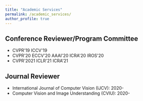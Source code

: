 ```yaml
---
title: "Academic Services"
permalink: /academic_services/
author_profile: true
---
```


## Conference Reviewer/Program Committee
* CVPR'19 ICCV'19
* CVPR'20 ECCV'20 AAAI'20 ICRA'20 IROS'20
* CVPR'2021 ICLR'21 ICRA'21

## Journal Reviewer
- International Journal of Computer Vision (IJCV): 2020-
- Computer Vision and Image Understanding (CVIU): 2020-